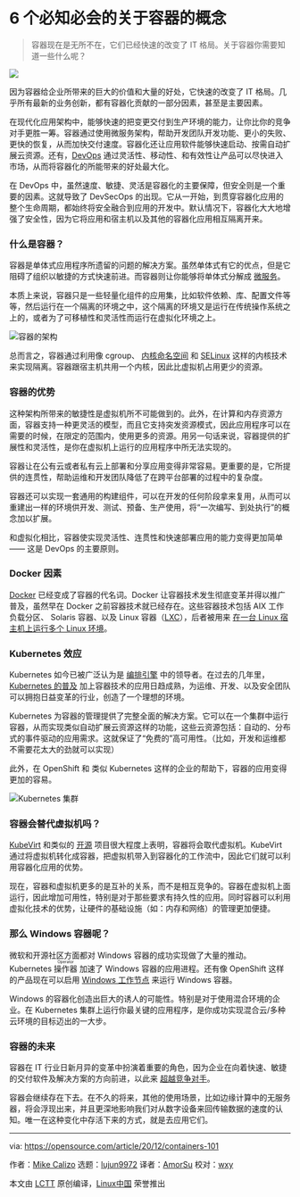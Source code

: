 [#]: collector: (lujun9972)
[#]: translator: (AmorSu)
[#]: reviewer: (wxy)
[#]: publisher: ( )
[#]: url: ( )
[#]: subject: (6 container concepts you need to understand)
[#]: via: (https://opensource.com/article/20/12/containers-101)
[#]: author: (Mike Calizo https://opensource.com/users/mcalizo)

6 个必知必会的关于容器的概念
======

> 容器现在是无所不在，它们已经快速的改变了 IT 格局。关于容器你需要知道一些什么呢？

![](https://img.linux.net.cn/data/attachment/album/202103/02/204713fgp7fasvm4ii2ire.jpg)

因为容器给企业所带来的巨大的价值和大量的好处，它快速的改变了 IT 格局。几乎所有最新的业务创新，都有容器化贡献的一部分因素，甚至是主要因素。

在现代化应用架构中，能够快速的把变更交付到生产环境的能力，让你比你的竞争对手更胜一筹。容器通过使用微服务架构，帮助开发团队开发功能、更小的失败、更快的恢复，从而加快交付速度。容器化还让应用软件能够快速启动、按需自动扩展云资源。还有，[DevOps][2] 通过灵活性、移动性、和有效性让产品可以尽快进入市场，从而将容器化的所能带来的好处最大化。

在 DevOps 中，虽然速度、敏捷、灵活是容器化的主要保障，但安全则是一个重要的因素。这就导致了 DevSecOps 的出现。它从一开始，到贯穿容器化应用的整个生命周期，都始终将安全融合到应用的开发中。默认情况下，容器化大大地增强了安全性，因为它将应用和宿主机以及其他的容器化应用相互隔离开来。

### 什么是容器？

容器是单体式应用程序所遗留的问题的解决方案。虽然单体式有它的优点，但是它阻碍了组织以敏捷的方式快速前进。而容器则让你能够将单体式分解成 [微服务][3]。

本质上来说，容器只是一些轻量化组件的应用集，比如软件依赖、库、配置文件等等，然后运行在一个隔离的环境之中，这个隔离的环境又是运行在传统操作系统之上的，或者为了可移植性和灵活性而运行在虚拟化环境之上。

![容器的架构][4]

总而言之，容器通过利用像 cgroup、 [内核命名空间][6] 和 [SELinux][7] 这样的内核技术来实现隔离。容器跟宿主机共用一个内核，因此比虚拟机占用更少的资源。

### 容器的优势

这种架构所带来的敏捷性是虚拟机所不可能做到的。此外，在计算和内存资源方面，容器支持一种更灵活的模型，而且它支持突发资源模式，因此应用程序可以在需要的时候，在限定的范围内，使用更多的资源。用另一句话来说，容器提供的扩展性和灵活性，是你在虚拟机上运行的应用程序中所无法实现的。

容器让在公有云或者私有云上部署和分享应用变得非常容易。更重要的是，它所提供的连贯性，帮助运维和开发团队降低了在跨平台部署的过程中的复杂度。

容器还可以实现一套通用的构建组件，可以在开发的任何阶段拿来复用，从而可以重建出一样的环境供开发、测试、预备、生产使用，将“一次编写、到处执行”的概念加以扩展。

和虚拟化相比，容器使实现灵活性、连贯性和快速部署应用的能力变得更加简单 —— 这是 DevOps 的主要原则。

### Docker 因素

[Docker][8] 已经变成了容器的代名词。Docker 让容器技术发生彻底变革并得以推广普及，虽然早在 Docker 之前容器技术就已经存在。这些容器技术包括 AIX 工作负载分区、 Solaris 容器、以及 Linux 容器（[LXC][9]），后者被用来 [在一台 Linux 宿主机上运行多个 Linux 环境][10]。

### Kubernetes 效应

Kubernetes 如今已被广泛认为是 [编排引擎][11] 中的领导者。在过去的几年里，[Kubernetes 的普及][12] 加上容器技术的应用日趋成熟，为运维、开发、以及安全团队可以拥抱日益变革的行业，创造了一个理想的环境。

Kubernetes 为容器的管理提供了完整全面的解决方案。它可以在一个集群中运行容器，从而实现类似自动扩展云资源这样的功能，这些云资源包括：自动的、分布式的事件驱动的应用需求。这就保证了“免费的”高可用性。（比如，开发和运维都不需要花太大的劲就可以实现）

此外，在 OpenShift 和 类似 Kubernetes 这样的企业的帮助下，容器的应用变得更加的容易。

![Kubernetes 集群][13]

### 容器会替代虚拟机吗？

[KubeVirt][14] 和类似的 [开源][15] 项目很大程度上表明，容器将会取代虚拟机。KubeVirt 通过将虚拟机转化成容器，把虚拟机带入到容器化的工作流中，因此它们就可以利用容器化应用的优势。

现在，容器和虚拟机更多的是互补的关系，而不是相互竞争的。容器在虚拟机上面运行，因此增加可用性，特别是对于那些要求有持久性的应用。同时容器可以利用虚拟化技术的优势，让硬件的基础设施（如：内存和网络）的管理更加便捷。

### 那么 Windows 容器呢？

微软和开源社区方面都对 Windows 容器的成功实现做了大量的推动。Kubernetes <ruby>操作器<rt>Operator</rt></ruby> 加速了 Windows 容器的应用进程。还有像 OpenShift 这样的产品现在可以启用 [Windows 工作节点][16] 来运行 Windows 容器。

Windows 的容器化创造出巨大的诱人的可能性。特别是对于使用混合环境的企业。在 Kubernetes 集群上运行你最关键的应用程序，是你成功实现混合云/多种云环境的目标迈出的一大步。

### 容器的未来

容器在 IT 行业日新月异的变革中扮演着重要的角色，因为企业在向着快速、敏捷的交付软件及解决方案的方向前进，以此来 [超越竞争对手][17]。

容器会继续存在下去。在不久的将来，其他的使用场景，比如边缘计算中的无服务器，将会浮现出来，并且更深地影响我们对从数字设备来回传输数据的速度的认知。唯一在这种变化中存活下来的方式，就是去应用它们。

--------------------------------------------------------------------------------

via: https://opensource.com/article/20/12/containers-101

作者：[Mike Calizo][a]
选题：[lujun9972][b]
译者：[AmorSu](https://github.com/amorsu)
校对：[wxy](https://github.com/wxy)

本文由 [LCTT](https://github.com/LCTT/TranslateProject) 原创编译，[Linux中国](https://linux.cn/) 荣誉推出

[a]: https://opensource.com/users/mcalizo
[b]: https://github.com/lujun9972
[1]: https://opensource.com/sites/default/files/styles/image-full-size/public/lead-images/kubernetes_containers_ship_lead.png?itok=9EUnSwci (Ships at sea on the web)
[2]: https://opensource.com/resources/devops
[3]: https://opensource.com/resources/what-are-microservices
[4]: https://opensource.com/sites/default/files/uploads/container_architecture.png (Container architecture)
[5]: https://creativecommons.org/licenses/by-sa/4.0/
[6]: https://opensource.com/article/19/10/namespaces-and-containers-linux
[7]: https://opensource.com/article/20/11/selinux-containers
[8]: https://opensource.com/resources/what-docker
[9]: https://linuxcontainers.org/
[10]: https://opensource.com/article/18/11/behind-scenes-linux-containers
[11]: https://opensource.com/article/20/11/orchestration-vs-automation
[12]: https://enterprisersproject.com/article/2020/6/kubernetes-statistics-2020
[13]: https://opensource.com/sites/default/files/uploads/kubernetes_cluster.png (Kubernetes cluster)
[14]: https://kubevirt.io/
[15]: https://opensource.com/resources/what-open-source
[16]: https://www.openshift.com/blog/announcing-the-community-windows-machine-config-operator-on-openshift-4.6
[17]: https://www.imd.org/research-knowledge/articles/the-battle-for-digital-disruption-startups-vs-incumbents/
